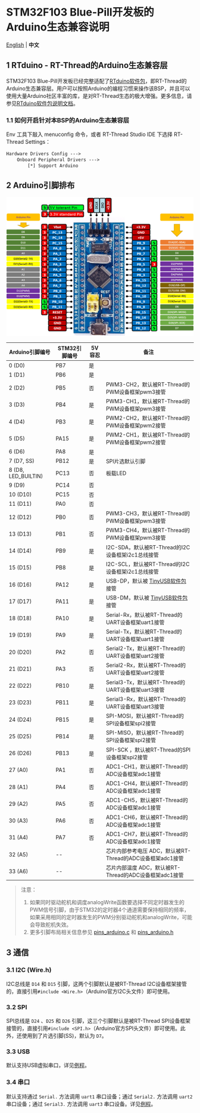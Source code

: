 # STM32F103 Blue-Pill开发板的Arduino生态兼容说明

[English](README.md) | **中文**

## 1 RTduino - RT-Thread的Arduino生态兼容层

STM32F103 Blue-Pill开发板已经完整适配了[RTduino软件包](https://github.com/RTduino/RTduino)，即RT-Thread的Arduino生态兼容层。用户可以按照Arduino的编程习惯来操作该BSP，并且可以使用大量Arduino社区丰富的库，是对RT-Thread生态的极大增强。更多信息，请参见[RTduino软件包说明文档](https://github.com/RTduino/RTduino)。

### 1.1 如何开启针对本BSP的Arduino生态兼容层

Env 工具下敲入 menuconfig 命令，或者 RT-Thread Studio IDE 下选择 RT-Thread Settings：

```Kconfig
Hardware Drivers Config --->
    Onboard Peripheral Drivers --->
        [*] Support Arduino
```

## 2 Arduino引脚排布

![blue-pill-f103-pinout](blue-pill-f103-pinout.jpg)

| Arduino引脚编号         | STM32引脚编号 | 5V容忍 | 备注                                                                        |
| ------------------- | --------- | ---- | ------------------------------------------------------------------------- |
| 0 (D0)              | PB7       | 是    |                                                                           |
| 1 (D1)              | PB6       | 是    |                                                                           |
| 2 (D2)              | PB5       | 否    | PWM3-CH2，默认被RT-Thread的PWM设备框架pwm3接管                                       |
| 3 (D3)              | PB4       | 是    | PWM3-CH1，默认被RT-Thread的PWM设备框架pwm3接管                                       |
| 4 (D4)              | PB3       | 是    | PWM2-CH2，默认被RT-Thread的PWM设备框架pwm2接管                                       |
| 5 (D5)              | PA15      | 是    | PWM2-CH1，默认被RT-Thread的PWM设备框架pwm2接管                                       |
| 6 (D6)              | PA8       | 是    |                                                                           |
| 7 (D7, SS)          | PB12      | 是    | SPI片选默认引脚                                                                 |
| 8 (D8, LED_BUILTIN) | PC13      | 否    | 板载LED                                                                     |
| 9 (D9)              | PC14      | 否    |                                                                           |
| 10 (D10)            | PC15      | 否    |                                                                           |
| 11 (D11)            | PA0       | 否    |                                                                           |
| 12 (D12)            | PB0       | 否    | PWM3-CH3，默认被RT-Thread的PWM设备框架pwm3接管                                       |
| 13 (D13)            | PB1       | 否    | PWM3-CH4，默认被RT-Thread的PWM设备框架pwm3接管                                       |
| 14 (D14)            | PB9       | 是    | I2C-SDA，默认被RT-Thread的I2C设备框架i2c1总线接管                                      |
| 15 (D15)            | PB8       | 是    | I2C-SCL，默认被RT-Thread的I2C设备框架i2c1总线接管                                      |
| 16 (D16)            | PA12      | 是    | USB-DP，默认被 [TinyUSB软件包](https://github.com/RT-Thread-packages/tinyusb) 接管 |
| 17 (D17)            | PA11      | 是    | USB-DM，默认被 [TinyUSB软件包](https://github.com/RT-Thread-packages/tinyusb) 接管 |
| 18 (D18)            | PA10      | 是    | Serial-Rx，默认被RT-Thread的UART设备框架uart1接管                                     |
| 19 (D19)            | PA9       | 是    | Serial-Tx，默认被RT-Thread的UART设备框架uart1接管                                     |
| 20 (D20)            | PA2       | 否    | Serial2-Tx，默认被RT-Thread的UART设备框架uart2接管                                     |
| 21 (D21)            | PA3       | 否    | Serial2-Rx，默认被RT-Thread的UART设备框架uart2接管                                     |
| 22 (D22)            | PB10      | 是    | Serial3-Tx，默认被RT-Thread的UART设备框架uart3接管                                     |
| 23 (D23)            | PB11      | 是    | Serial3-Rx，默认被RT-Thread的UART设备框架uart3接管                                     |
| 24 (D24)            | PB15      | 是    | SPI-MOSI，默认被RT-Thread的SPI设备框架spi2接管                                       |
| 25 (D25)            | PB14      | 是    | SPI-MISO，默认被RT-Thread的SPI设备框架spi2接管                                       |
| 26 (D26)            | PB13      | 是    | SPI-SCK ，默认被RT-Thread的SPI设备框架spi2接管                                       |
| 27 (A0)             | PA1       | 否    | ADC1-CH1，默认被RT-Thread的ADC设备框架adc1接管                                       |
| 28 (A1)             | PA4       | 否    | ADC1-CH4，默认被RT-Thread的ADC设备框架adc1接管                                       |
| 29 (A2)             | PA5       | 否    | ADC1-CH5，默认被RT-Thread的ADC设备框架adc1接管                                       |
| 30 (A3)             | PA6       | 否    | ADC1-CH6，默认被RT-Thread的ADC设备框架adc1接管                                       |
| 31 (A4)             | PA7       | 否    | ADC1-CH7，默认被RT-Thread的ADC设备框架adc1接管                                       |
| 32 (A5)             | --        |      | 芯片内部参考电压 ADC，默认被RT-Thread的ADC设备框架adc1接管                                   |
| 33 (A6)             | --        |      | 芯片内部温度 ADC，默认被RT-Thread的ADC设备框架adc1接管                                     |

> 注意：
> 
> 1. 如果同时驱动舵机和调度analogWrite函数要选择不同定时器发生的PWM信号引脚，由于STM32的定时器4个通道需要保持相同的频率，如果采用相同的定时器发生的PWM分别驱动舵机和analogWrite，可能会导致舵机失效。
> 2. 更多引脚布局相关信息参见 [pins_arduino.c](pins_arduino.c) 和 [pins_arduino.h](pins_arduino.h)

## 3 通信

### 3.1 I2C (Wire.h)

I2C总线是 `D14` 和 `D15` 引脚，这两个引脚默认是被RT-Thread I2C设备框架接管的，直接引用`#include <Wire.h>`（Arduino官方I2C头文件）即可使用。

### 3.2 SPI

SPI总线是 `D24` 、`D25` 和 `D26` 引脚，这三个引脚默认是被RT-Thread SPI设备框架接管的，直接引用`#include <SPI.h>`（Arduino官方SPI头文件）即可使用。此外，还使用到了片选引脚(SS)，默认为 `D7`。

### 3.3 USB

默认支持USB虚拟串口，详见[例程](https://github.com/RTduino/RTduino/tree/master/examples/USBSerial)。

### 3.4 串口

默认支持通过 `Serial.` 方法调用 `uart1` 串口设备；通过 `Serial2.` 方法调用 `uart2` 串口设备；通过 `Serial3.` 方法调用 `uart3` 串口设备。详见[例程](https://github.com/RTduino/RTduino/blob/master/examples/Basic/helloworld.cpp)。
